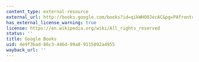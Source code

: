 ```yaml
---
content_type: external-resource
external_url: http://books.google.com/books?id=qikWHO0JecAC&pg=PAfrontcover#v=onepage
has_external_license_warning: true
license: https://en.wikipedia.org/wiki/All_rights_reserved
status: ''
title: Google Books
uid: 4e9f3bad-86c3-446d-99a8-9115092a4955
wayback_url: ''
---
```

